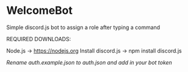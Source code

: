 # WelcomeBot
Simple discord.js bot to assign a role after typing a command


REQUIRED DOWNLOADS:

Node.js -> https://nodejs.org
Install discord.js -> npm install discord.js

*Rename auth.example.json to auth.json and add in your bot token*
